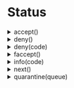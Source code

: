 # Status
<details><summary>accept()</summary><br/> Tell the rule engine to accept the incomming transaction for the current stage.
 This means that all rules following the one `accept` is called in the current stage
 will be ignored.

 # Effective smtp stage

 all of them.

 # Example
 ```js
 #{
     connect: [
         // "ignored checks" will be ignored because the previous rule returned accept.
         rule "accept" || accept(),
         rule "ignored checks" || print("this will be ignored.")
     ],

     mail: [
         // rule evaluation is resumed in the next stage.
         rule "resuming rules" || print("we resume rule evaluation here.");
     ]
 }
 ```

 # Module:Status
</details>
<details><summary>deny()</summary><br/> Stop rules evaluation and/or send an error code to the client.
 The code sent is `554 - permanent problems with the remote server`.

 # Effective smtp stage

 all of them.

 # Example
 ```js
 #{
     rcpt: [
         rule "" || {
            // The client is denied if a recipient's domain matches satan.org,
            // this is a blacklist, sort-of.
            if ctx().rcpt.domain == "satan.org" {
                deny()
            } else {
                next()
            }
        },
     ],
 }
 ```

 # Module:Status
</details>
<details><summary>deny(code)</summary><br/> Stop rules evaluation and/or send a custom code to the client.

 # Effective smtp stage

 all of them.

 # Example
 ```js
 #{
     rcpt: [
         rule "" || {
            // a custom error code can be used with `deny`.
            object error_code code = #{ code: 550, enhanced: "", text: "satan.org is not welcome here." };

            // The client is denied if a recipient's domain matches satan.org,
            // this is a blacklist, sort-of.
            if ctx().rcpt.domain == "satan.org" {
                deny(error_code)
            } else {
                next()
            }
        },
     ],
 }
 ```

 # Module:Status
</details>
<details><summary>faccept()</summary><br/> Tell the rule engine to force accept the incomming transaction.
 This means that all rules following the one `faccept` is called
 will be ignored.

 Use this return status when you are sure that
 the incoming client can be trusted.

 # Effective smtp stage

 all of them.

 # Example
 ```js
 #{
     connect: [
         // Here we imagine that "192.168.1.10" is a trusted source, so we can force accept
         // any other rules that don't need to be run.
         rule "check for trusted source" || if client_ip() == "192.168.1.10" { faccept() } else { next() },
     ],
 }

 # Module:Status
 ```
</details>
<details><summary>info(code)</summary><br/> Ask the client to retry to send the current comment by sending an information code.

 # Effective smtp stage

 all of them.

 # Example
 ```js
 #{
     connect: [
         rule "" || {
            object info_code code = #{ code: 451, enhanced: "", text: "failed to understand you request, please retry." };
            info(info_code)
        },
     ],
 }
 ```

 # Module:Status
</details>
<details><summary>next()</summary><br/> Tell the rule engine that a rule succeeded.

 # Effective smtp stage

 all of them.

 # Example
 ```js
 #{
     connect: [
         // once "go next" is evaluated, the rule engine execute "another rule".
         rule "go next" || next(),
         rule "another rule" || print("checking stuff ..."),
     ],
 }
 ```

 # Module:Status
</details>
<details><summary>quarantine(queue)</summary><br/> Skip all rules until the email is received and place the email in a
 quarantine queue.

 # Args

 * `queue` - the relative path to the queue where the email will be quarantined.

 # Effective smtp stage

 all of them.

 # Example
 ```js
 #{
     postq: [
           delegate svc::clamsmtpd "check email for virus" || {
               // the email is placed in quarantined if a virus is detected by
               // a service.
               if has_header("X-Virus-Infected") {
                 quarantine("virus_queue")
               } else {
                 next()
               }
           }
     ],
 }
 ```

 # Module:Status
</details>